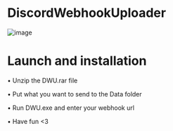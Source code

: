 # DiscordWebhookUploader
![image](https://media.discordapp.net/attachments/772119337157918741/891283560563101706/unknown.png)

# Launch and installation
• Unzip the DWU.rar file

• Put what you want to send to the Data folder

• Run DWU.exe and enter your webhook url

• Have fun <3
